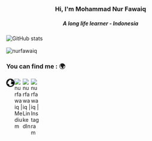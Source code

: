 <h3 align="center">Hi, I'm Mohammad Nur Fawaiq</h3>
<h5 align="center">A long life learner - Indonesia</h5>

![GitHub stats](https://github-readme-stats.vercel.app/api?username=nurfawaiq&show_icons=true&hide_border=true&count_private=true)
<p><img align="center" src="https://github-readme-stats.vercel.app/api/top-langs?username=nurfawaiq&show_icons=true&locale=en&layout=compact" alt="nurfawaiq" /></p>

### You can find me : 🌍
[<img align="left" alt="nurfawaiq" width="22px" src="https://raw.githubusercontent.com/iconic/open-iconic/master/svg/globe.svg" />][website]
[<img align="left" alt="nurfawaiq | Medium" width="22px" src="https://cdn.jsdelivr.net/npm/simple-icons@v3/icons/youtube.svg" />][youtube]
[<img align="left" alt="nurfawaiq | LinkedIn" width="22px" src="https://cdn.jsdelivr.net/npm/simple-icons@v3/icons/linkedin.svg" />][linkedin]
[<img align="left" alt="nurfawaiq | Instagram" width="22px" src="https://cdn.jsdelivr.net/npm/simple-icons@v3/icons/instagram.svg" />][instagram]

[website]: https://yukcoding.id
[youtube]: https://youtube.com/yukcoding2
[instagram]: https://www.instagram.com/nurfawaiq/
[linkedin]: https://www.linkedin.com/in/mohnurfawaiq/
